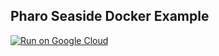 Pharo Seaside Docker Example
----------------------------

[![Run on Google Cloud](https://deploy.cloud.run/button.svg)](https://deploy.cloud.run)
